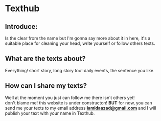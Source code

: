 # Texthub

## Introduce:
Is the clear from the name but I'm gonna say more about it in here, it's a suitable place for cleaning your head, write yourself or follow others texts.

## What are the texts about?
Everything! short story, long story too! daily events, the sentence you like.

## How can I share my texts?
Well at the moment you just can follow me there isn't others yet! <br>
don't blame me! this website is under constructon! **BUT** for now, you can send me your texts to my  email address **iamidaazad@gmail.com** and I will publish your text with your name in Texthub.
